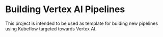 # Building Vertex AI Pipelines 

This project is intended to be used as template for buiding new pipelines using Kubeflow targeted towards Vertex AI.